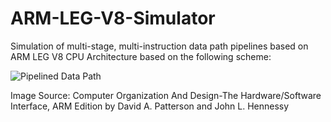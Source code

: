 # ARM-LEG-V8-Simulator
Simulation of multi-stage, multi-instruction data path pipelines based on ARM LEG V8 CPU Architecture based on the following scheme:


![Pipelined Data Path](https://image.ibb.co/b8xwjJ/DataPath.jpg)




Image Source: Computer Organization And Design-The Hardware/Software Interface, ARM Edition by David A. Patterson and John L. Hennessy
